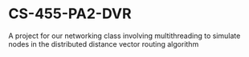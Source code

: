 # CS-455-PA2-DVR

A project for our networking class involving multithreading to simulate nodes in the distributed distance vector routing algorithm
